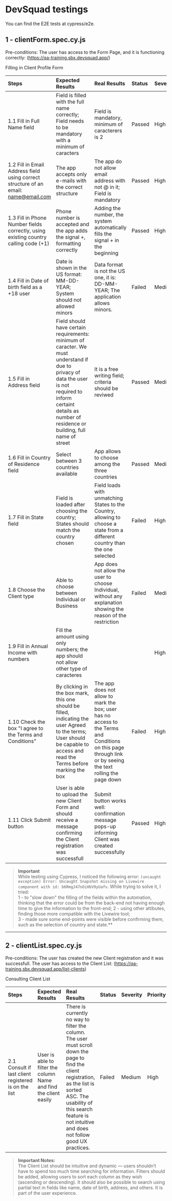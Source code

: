 # DevSquad testings

You can find the E2E tests at cypress/e2e.

## 1 - clientForm.spec.cy.js

Pre-conditions: The user has access to the Form Page, and it is functioning correctly: (https://qa-training.sbx.devsquad.app/)

Filling in Client Profile Form
        
| Steps | Expected Results | Real Results | Status | Severity | Priority |
|:-------|:------------------|:--------------|:--------|:--------|:--------|
| 1.1 Fill in Full Name field | Field is filled with the full name correctly; Field needs to be mandatory with a minimum of caracters | Field is mandatory, minimum of caracterers is 2 | Passed | High | |
| 1.2 Fill in Email Address field using correct structure of an email: name@email.com | The app accepts only e-mails with the correct structure | The app do not allow email address with not @ in it; Field is mandatory | Passed | High | |
| 1.3 Fill in Phone Number fields correctly, using existing country calling code (+1) | Phone number is accepted and the app adds the signal +, formatting correctly | Adding the number, the system automatically fills the signal + in the beginning | Passed | High | |
| 1.4 Fill in Date of birth field as a +18 user | Date is shown in the US format: MM-DD-YEAR; System should not allowed minors | Data format is not the US one, it is: DD-MM-YEAR; The application allows minors. | Failed | Medium | Low |
| 1.5 Fill in Address field | Field should have certain requirements: minimum of caracter. We must understand if due to privacy of data the user is not required to inform certaint details as number of residence or building, full name of street | It is a free writing field; criteria should be reviwed | Passed | Medium | |
| 1.6 Fill in Country of Residence field | Select between 3 countries available | App allows to choose among the three countries | Passed | Medium | |
| 1.7 Fill in State field | Field is loaded after choosing the country; States should match the country chosen | Field loads with unmatching States to the Country, allowing to choose a state from a different country than the one selected | Failed | High | High |
| 1.8 Choose the Client type | Able to choose between Individual or Business | App does not allow the user to choose Individual, without any explanation showing the reason of the restriction | Failed | Medium | High |
| 1.9 Fill in Annual Income with numbers | Fill the amount using only numbers; the app should not allow other type of caracteres | | | High | |
| 1.10 Check the box "I agree to the Terms and Conditions" | By clicking in the box mark, this one should be filled, indicating the user Agreed to the terms; User should be capable to access and read the Terms before marking the box | The app does not allow to mark the box; user has no access to the Terms and Conditions on this page through link or by seeing the text rolling the page down | Failed | High | High |
| 1.11 Click Submit button | User is able to upload the new Client Form and should receive a message confirming the Client registration was successfull | Submit button works well: confirmation message pops-up informing Client was created successfully | Passed | High | |

<!-- Understand what is causing the back-end fail;
    Test Negative Scenarios: Incomplete Address field; Incomplete Full Name;
    Use other attibutes "wire" to avoid the back-end error  -->
 
> **Important**  
> While testing using Cypress, I noticed the following error: `(uncaught exception) Error: Uncaught Snapshot missing on Livewire component with id: b6RmgJ47nOiHbV9yUafv`. While trying to solve it, I tried:  
> 1 - to "slow down" the filling of the fields within the automation, thinking that the error could be from the back-end not having enough time to give the information to the front-end; 
> 2 - using other attibutes, finding those more compatible with the Livewire tool;  
> 3 - made sure some end-points were visible before confirming them, such as the selection of country and state.**  

***

## 2 - clientList.spec.cy.js

Pre-conditions: The user has created the new Client registration and it was successfull. The user has access to the Client List: (https://qa-training.sbx.devsquad.app/list-clients)

Consulting Client List

| Steps | Expected Results | Real Results | Status | Severity | Priority |
|:-------|:-----------------|:--------------|:--------|:--------|:--------|
| 2.1 Consult if last client registered is on the list | User is able to filter the column Name and find the client easily | There is currently no way to filter the column. The user must scroll down the page to find the client registration, as the list is sorted ASC. The usability of this search feature is not intuitive and does not follow good UX practices. | Failed | Medium | High |
  
> **Important Notes:**  
> The Client List should be intuitive and dynamic — users shouldn’t have to spend too much time searching for information. Filters should be added, allowing users to sort each column as they wish (ascending or descending). It should also be possible to search using partial text in fields like name, date of birth, address, and others. It is part of the user experience.  
